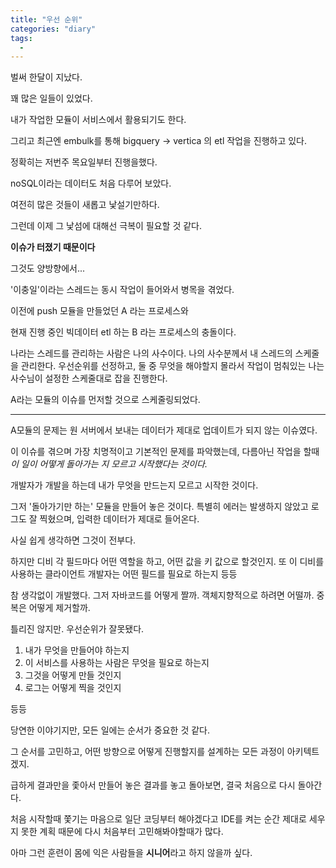 ```yaml
---
title: "우선 순위"
categories: "diary"
tags:
  - 
---
```


벌써 한달이 지났다.

꽤 많은 일들이 있었다.

내가 작업한 모듈이 서비스에서 활용되기도 한다.

그리고 최근엔 embulk를 통해 bigquery -> vertica 의 etl 작업을 진행하고 있다.

정확히는 저번주 목요일부터 진행을했다.

noSQL이라는 데이터도 처음 다루어 보았다.

여전히 많은 것들이 새롭고 낯설기만하다.

그런데 이제 그 낯섬에 대해선 극복이 필요할 것 같다.

**이슈가 터졌기 때문이다**

그것도 양방향에서...

'이충일'이라는 스레드는 동시 작업이 들어와서 병목을 겪었다.

이전에 push 모듈을 만들었던 A 라는 프로세스와

현재 진행 중인 빅데이터 etl 하는 B 라는 프로세스의 충돌이다.

나라는 스레드를 관리하는 사람은 나의 사수이다. 나의 사수분께서 내 스레드의 스케줄을 관리한다. 우선순위를 선정하고, 둘 중 무엇을 해야할지 몰라서 작업이 멈춰있는 나는 사수님이 설정한 스케줄대로 잡을 진행한다.

A라는 모듈의 이슈를 먼저할 것으로 스케줄링되었다.

---

A모듈의 문제는 원 서버에서 보내는 데이터가 제대로 업데이트가 되지 않는 이슈였다.

이 이슈를 겪으며 가장 치명적이고 기본적인 문제를 파악했는데, 다름아닌 작업을 할때 *이 일이 어떻게 돌아가는 지 모르고 시작했다는 것이다.*

개발자가 개발을 하는데 내가 무엇을 만드는지 모르고 시작한 것이다.

그저 '돌아가기만 하는' 모듈을 만들어 놓은 것이다. 특별히 에러는 발생하지 않았고 로그도 잘 찍혔으며, 입력한 데이터가 제대로 들어온다.


사실 쉽게 생각하면 그것이 전부다.

하지만 디비 각 필드마다 어떤 역할을 하고, 어떤 값을 키 값으로 할것인지. 또 이 디비를 사용하는 클라이언트 개발자는 어떤 필드를 필요로 하는지 등등

참 생각없이 개발했다. 그저 자바코드를 어떻게 짤까. 객체지향적으로 하려면 어떨까. 중복은 어떻게 제거할까.

틀리진 않지만. 우선순위가 잘못됐다.

1. 내가 무엇을 만들어야 하는지
2. 이 서비스를 사용하는 사람은 무엇을 필요로 하는지
3. 그것을 어떻게 만들 것인지
4. 로그는 어떻게 찍을 것인지

등등

당연한 이야기지만, 모든 일에는 순서가 중요한 것 같다.

그 순서를 고민하고, 어떤 방향으로 어떻게 진행할지를 설계하는 모든 과정이 아키텍트겠지.

급하게 결과만을 좇아서 만들어 놓은 결과를 놓고 돌아보면, 결국 처음으로 다시 돌아간다.

처음 시작할때 쫓기는 마음으로 일단 코딩부터 해야겠다고 IDE를 켜는 순간 제대로 세우지 못한 계획 때문에 다시 처음부터 고민해봐야할때가 많다.

아마 그런 훈련이 몸에 익은 사람들을 **시니어**라고 하지 않을까 싶다.